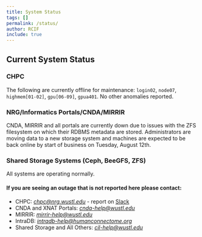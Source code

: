 ```yaml
---
title: System Status
tags: []
permalink: /status/
author: RCIF
include: true
---
```

## Current System Status

### CHPC
The following are currently offline for maintenance: `login02`, `node07`, `highmem[01-02]`, `gpu[06-09]`, `gpua401`. No other anomalies reported.

### NRG/Informatics Portals/CNDA/MIRRIR
CNDA, MIRRIR and all portals are currently down due to issues with the ZFS filesystem on which their RDBMS metadata are stored.  Administrators are moving data to a new storage system and machines are expected to be back online by start of business on Tuesday, August 12th.

### Shared Storage Systems (Ceph, BeeGFS, ZFS)
All systems are operating normally.

#### If you are seeing an outage that is not reported here please contact:

* CHPC:  *chpc@nrg.wustl.edu* - report on [Slack](https://mir-rcif.slack.com/archives/C05SQC1SJ0Y)
* CNDA and XNAT Portals:  *cnda-help@wustl.edu*
* MIRRIR:  *mirrir-help@wustl.edu*
* IntraDB:  *intradb-help@humanconnectome.org*
* Shared Storage and All Others:  *cil-help@wustl.edu*
